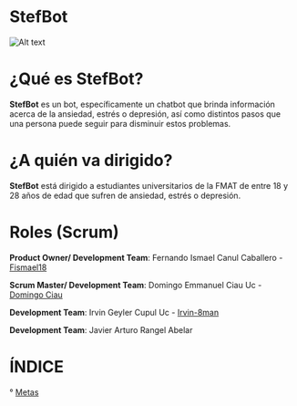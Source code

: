 # StefBot

![Alt text](https://github.com/Fismael18/StefBot/blob/main/Imagenes%20StefBot/01.png)

# ¿Qué es StefBot?

**StefBot** es un bot, específicamente un chatbot que brinda información acerca de la ansiedad, estrés o depresión, así como distintos pasos que una persona puede seguir para disminuir estos problemas. 

# ¿A quién va dirigido?

**StefBot** está dirigido a estudiantes universitarios de la FMAT de entre 18 y 28 años de edad que sufren de ansiedad, estrés o depresión.

# Roles (Scrum)

**Product Owner/ Development Team**: Fernando Ismael Canul Caballero - [Fismael18](https://github.com/Fismael18)

**Scrum Master/ Development Team**: Domingo Emmanuel Ciau Uc - [Domingo Ciau](https://github.com/DomingoCiau)

**Development Team**: Irvin Geyler Cupul Uc - [Irvin-8man](https://github.com/Irving-8man)

**Development Team**: Javier Arturo Rangel Abelar

# ÍNDICE

° [Metas](https://github.com/Fismael18/StefBot/blob/main/Documentos/Metas.md)
